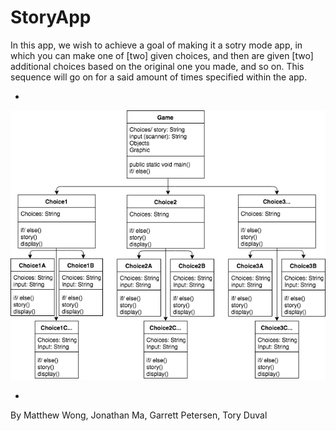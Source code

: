 # StoryApp

In this app, we wish to achieve a goal of making it a sotry mode app, in which you can make one of [two] given choices, and then are given [two] additional choices based on the original one you made, and so on. This sequence will go on for a said amount of times specified within the app. 

-

![StoryApp](https://github.com/GarrettPete/StoryApp/blob/master/StoryApp.png)

-

By Matthew Wong, Jonathan Ma, Garrett Petersen, Tory Duval
